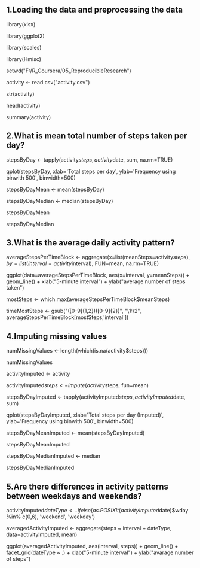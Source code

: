 ## 1.Loading the data and preprocessing the data

library(xlsx)

library(ggplot2)

library(scales)

library(Hmisc)

setwd("F:/R_Coursera/05_ReproducibleResearch")

activity <- read.csv("activity.csv")

str(activity)

head(activity)

summary(activity)

## 2.What is mean total number of steps taken per day?

stepsByDay <- tapply(activity$steps, activity$date, sum, na.rm=TRUE)

qplot(stepsByDay, xlab='Total steps per day', ylab='Frequency using binwith 500', binwidth=500)

stepsByDayMean <- mean(stepsByDay)

stepsByDayMedian <- median(stepsByDay)

stepsByDayMean

stepsByDayMedian

## 3.What is the average daily activity pattern?

averageStepsPerTimeBlock <- aggregate(x=list(meanSteps=activity$steps), by=list(interval=activity$interval), FUN=mean, na.rm=TRUE)

ggplot(data=averageStepsPerTimeBlock, aes(x=interval, y=meanSteps)) +
    geom_line() +
    xlab("5-minute interval") +
    ylab("average number of steps taken") 
    
mostSteps <- which.max(averageStepsPerTimeBlock$meanSteps)

timeMostSteps <-  gsub("([0-9]{1,2})([0-9]{2})", "\\1:\\2", averageStepsPerTimeBlock[mostSteps,'interval'])

## 4.Imputing missing values

numMissingValues <- length(which(is.na(activity$steps)))

numMissingValues

activityImputed <- activity

activityImputed$steps <- impute(activity$steps, fun=mean)

stepsByDayImputed <- tapply(activityImputed$steps, activityImputed$date, sum)

qplot(stepsByDayImputed, xlab='Total steps per day (Imputed)', ylab='Frequency using binwith 500', binwidth=500)

stepsByDayMeanImputed <- mean(stepsByDayImputed)

stepsByDayMeanImputed

stepsByDayMedianImputed <- median

stepsByDayMedianImputed

## 5.Are there differences in activity patterns between weekdays and weekends?

activityImputed$dateType <-  ifelse(as.POSIXlt(activityImputed$date)$wday %in% c(0,6), 'weekend', 'weekday')

averagedActivityImputed <- aggregate(steps ~ interval + dateType, data=activityImputed, mean)

ggplot(averagedActivityImputed, aes(interval, steps)) + 
    geom_line() + 
    facet_grid(dateType ~ .) +
    xlab("5-minute interval") + 
    ylab("avarage number of steps")
